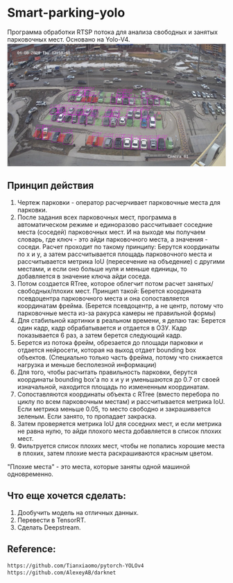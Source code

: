 # Smart-parking-yolo
Программа обработки RTSP потока для анализа свободных и занятых парковочных мест. 
Основано на Yolo-V4.
![alt text](https://github.com/buzaev-fedor/Smart-parking-yolo/blob/main/github.png)
## Принцип действия
1. Чертеж парковки - оператор расчерчивает парковочные места для парковки. 
2. После задания всех парковочных мест, программа в автоматическом режиме и единоразово рассчитывает соседние места (соседей) парковочных мест. И на выходе мы получаем словарь, где ключ - это айди парковочного места, а значения - соседи. Расчет проходит по такому принципу: 
Берутся координаты по x и y, а затем рассчитывается площадь парковочного места и рассчитывается метрика IoU (пересечение на объедение) с другими местами, и если оно больше нуля и меньше единицы, то добавляется в значение ключа айди соседа.
3. Потом создается RTree, которое облегчит потом расчет занятых/свободных/плохих мест. Принцип такой:
Берется координата псевдоцентра парковочного места и она сопоставляется координатам фрейма.
(Берется псевдоцентр, а не центр, потому что парковочные места из-за ракурса камеры не правильной формы)
4. Для стабильной картинки в реальном времени, я делаю так: Берется один кадр, кадр обрабатывается и отдается в ОЗУ. Кадр показывается 6 раз, а затем берется следующий кадр.
5. Берется из потока фрейм, обрезается до площади парковки и отдается нейросети, которая на выход отдает bounding box объектов. 
(Специально только часть фрейма, потому что снижается нагрузка и меньше бесполезной информации)
6. Для того, чтобы расчитать правильность парковки, берутся координаты bounding box'a по x и y и уменьшаются до 0.7 от своей изначальной, находится площадь по измененным координатам.
7. Сопоставляются координаты объекта с RTree (вместо перебора по циклу по всем парковочным местам) и рассчитывается метрика IoU. 
Если метрика меньше 0.05, то место свободно и закрашивается зеленым. Если занято, то пропадает закраска.
8. Затем проверяется метрика IoU для соседних мест, и если метрика не равна нулю, то айди плохого места добавляется  в список плохих мест.
9. Фильтруется список плохих мест, чтобы не попались хорошие места в плохих, затем плохие места раскрашиваются красным цветом.

"Плохие места" - это места, которые заняты одной машиной одновременно.

## Что еще хочется сделать:
1. Дообучить модель на отличных данных.
2. Перевести в TensorRT.
3. Сделать Deepstream.

## Reference:
    https://github.com/Tianxiaomo/pytorch-YOLOv4
    https://github.com/AlexeyAB/darknet
